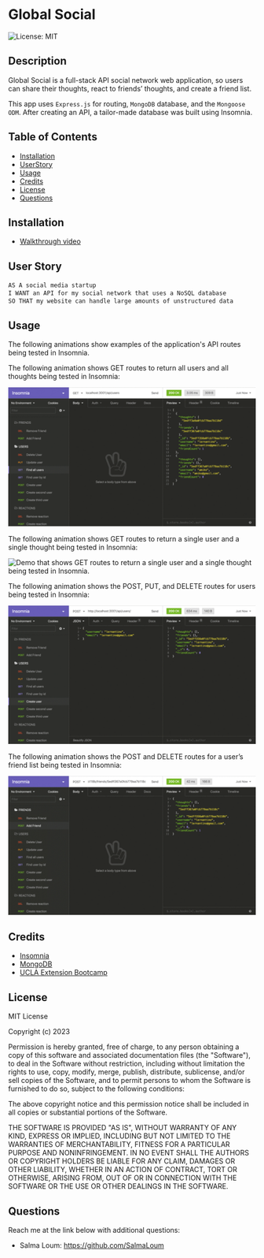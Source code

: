 # Global Social

![License: MIT](https://img.shields.io/badge/License-MIT-informational.svg)

## Description

Global Social is a full-stack API social network web application, so users can share their thoughts, react to friends’ thoughts, and create a friend list.

This app uses `Express.js` for routing, `MongoDB` database, and the `Mongoose ODM`.
After creating an API, a tailor-made database was built using Insomnia.

## Table of Contents

- [Installation](#installation)
- [UserStory](#user-story)
- [Usage](#usage)
- [Credits](#credits)
- [License](#license)
- [Questions](#questions)

## Installation

- [Walkthrough video]()

## User Story

```
AS A social media startup
I WANT an API for my social network that uses a NoSQL database
SO THAT my website can handle large amounts of unstructured data
```

## Usage

The following animations show examples of the application's API routes being tested in Insomnia.

The following animation shows GET routes to return all users and all thoughts being tested in Insomnia:

![Demo of GET routes to return all users and all thoughts being tested in Insomnia.](./assets/images/18-nosql-homework-demo-01.gif)

The following animation shows GET routes to return a single user and a single thought being tested in Insomnia:

![Demo that shows GET routes to return a single user and a single thought being tested in Insomnia.](./assets/images/18-nosql-homework-demo-02.gif18-nosql-homework-demo-02.gif)

The following animation shows the POST, PUT, and DELETE routes for users being tested in Insomnia:

![Demo that shows the POST, PUT, and DELETE routes for users being tested in Insomnia.](./assets/images/18-nosql-homework-demo-03.gif)

The following animation shows the POST and DELETE routes for a user’s friend list being tested in Insomnia:

![Demo that shows the POST and DELETE routes for a user’s friend list being tested in Insomnia.](./assets/images/18-nosql-homework-demo-04.gif)

## Credits

- [Insomnia](https://insomnia.rest/)
- [MongoDB](https://www.mongodb.com/try/download/compass)
- [UCLA Extension Bootcamp](https://www.uclaextension.edu/?gclid=Cj0KCQiAgribBhDkARIsAASA5btdbwAz8x25r3b1deoRNIGxfkPFL11rAQMuCgQ7HYiqBH8CLr9CgLoaAktlEALw_wcB&gclsrc=aw.ds)

## License

MIT License

Copyright (c) 2023

Permission is hereby granted, free of charge, to any person obtaining a copy
of this software and associated documentation files (the "Software"), to deal
in the Software without restriction, including without limitation the rights
to use, copy, modify, merge, publish, distribute, sublicense, and/or sell
copies of the Software, and to permit persons to whom the Software is
furnished to do so, subject to the following conditions:

The above copyright notice and this permission notice shall be included in all
copies or substantial portions of the Software.

THE SOFTWARE IS PROVIDED "AS IS", WITHOUT WARRANTY OF ANY KIND, EXPRESS OR
IMPLIED, INCLUDING BUT NOT LIMITED TO THE WARRANTIES OF MERCHANTABILITY,
FITNESS FOR A PARTICULAR PURPOSE AND NONINFRINGEMENT. IN NO EVENT SHALL THE
AUTHORS OR COPYRIGHT HOLDERS BE LIABLE FOR ANY CLAIM, DAMAGES OR OTHER
LIABILITY, WHETHER IN AN ACTION OF CONTRACT, TORT OR OTHERWISE, ARISING FROM,
OUT OF OR IN CONNECTION WITH THE SOFTWARE OR THE USE OR OTHER DEALINGS IN THE
SOFTWARE.

## Questions

Reach me at the link below with additional questions:

- Salma Loum: https://github.com/SalmaLoum
